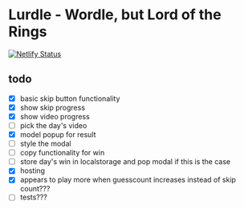 # Lurdle - Wordle, but Lord of the Rings

[![Netlify Status](https://api.netlify.com/api/v1/badges/53a3e349-d7f4-475c-9c32-bc2780dc8168/deploy-status)](https://app.netlify.com/sites/lurdle-hjf-io/deploys)

## todo

- [x] basic skip button functionality
- [x] show skip progress
- [x] show video progress
- [ ] pick the day's video
- [x] model popup for result
- [ ] style the modal
- [ ] copy functionality for win
- [ ] store day's win in localstorage and pop modal if this is the case
- [x] hosting
- [x] appears to play more when guesscount increases instead of skip count???
- [ ] tests???
